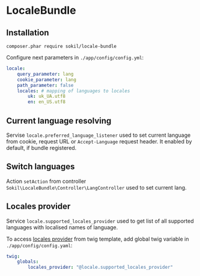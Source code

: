 # LocaleBundle

## Installation

```
composer.phar require sokil/locale-bundle
```
Configure next parameters in `./app/config/config.yml`:

```yaml
locale:
    query_parameter: lang
    cookie_parameter: lang
    path_parameter: false
    locales: # mapping of languages to locales
        uk: uk_UA.utf8
        en: en_US.utf8
```

## Current language resolving

Servise `locale.preferred_language_listener` used to set current language from cookie, request URL or `Accept-Language` request header. It enabled by default, if bundle registered.

## Switch languages

Action `setAction` from controller `Sokil\LocaleBundle\Controller\LangController` used to set current lang.

## Locales provider

Service `locale.supported_locales_provider` used to get list of all supported languages with localised names of language.

To access [locales provider](https://github.com/sokil/LocaleBundle/blob/master/src/Provider/SupportedLocalesProvider.php) from twig template, add global twig variable in `./app/config/config.yaml`:

```yaml
twig:
    globals:
        locales_provider: "@locale.supported_locales_provider"
```

